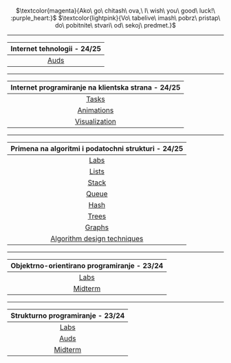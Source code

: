 <div align="center">

$\textcolor{magenta}{Ako\ go\ chitash\ ova,\ I\ wish\ you\ good\ luck!\ :purple_heart:}$
$\textcolor{lightpink}{Vo\ tabelive\ imash\ pobrz\ pristap\ do\ pobitnite\ stvari\ od\ sekoj\ predmet.}$

---

| Internet tehnologii - 24/25 |
| :------------------------------------------------: |
| [Auds](https://github.com/mrkskq/uni-stuff/tree/main/IT/auds) |

---
  
| Internet programiranje na klientska strana - 24/25 |
| :------------------------------------------------: |
| [Tasks](https://github.com/mrkskq/uni-stuff/tree/main/IPKS/zadaci) |
| [Animations](https://github.com/mrkskq/uni-stuff/tree/main/IPKS/animacii) |
| [Visualization](https://github.com/mrkskq/uni-stuff/tree/main/IPKS/vizuelizacija) |

---

| Primena na algoritmi i podatochni strukturi - 24/25 |
| :------------------------------------------------: |
| [Labs](https://github.com/mrkskq/uni-stuff/tree/main/PAPS/labs) |
| [Lists](https://github.com/mrkskq/uni-stuff/tree/main/PAPS/listi) |
| [Stack](https://github.com/mrkskq/uni-stuff/tree/main/PAPS/stack) |
| [Queue](https://github.com/mrkskq/uni-stuff/tree/main/PAPS/queue) |
| [Hash](https://github.com/mrkskq/uni-stuff/tree/main/PAPS/hash) |
| [Trees](https://github.com/mrkskq/uni-stuff/tree/main/PAPS/drva) |
| [Graphs](https://github.com/mrkskq/uni-stuff/tree/main/PAPS/grafovi) |
| [Algorithm design techniques](https://github.com/mrkskq/uni-stuff/tree/main/PAPS/tehnikiNaKreiranjeAlgoritmi) |

---

| Objektrno-orientirano programiranje - 23/24 |
| :------------------------------------------------: |
| [Labs](https://github.com/mrkskq/uni-stuff/tree/main/OOP/labs) |
| [Midterm](https://github.com/mrkskq/uni-stuff/tree/main/OOP/kolokviumski) |

---

| Strukturno programiranje - 23/24 |
| :------------------------------------------------: |
| [Labs](https://github.com/mrkskq/uni-stuff/tree/main/SP/labs) |
| [Auds](https://github.com/mrkskq/uni-stuff/tree/main/SP/auditoriski)  |
| [Midterm](https://github.com/mrkskq/uni-stuff/tree/main/SP/za%20vezhbanje) | 

</div>
